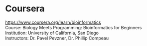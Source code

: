 # Coursera
https://www.coursera.org/learn/bioinformatics  
Course: Biology Meets Programming: Bioinformatics for Beginners  
Institution: University of California, San Diego  
Instructors: Dr. Pavel Pevzner, Dr. Phillip Compeau  
